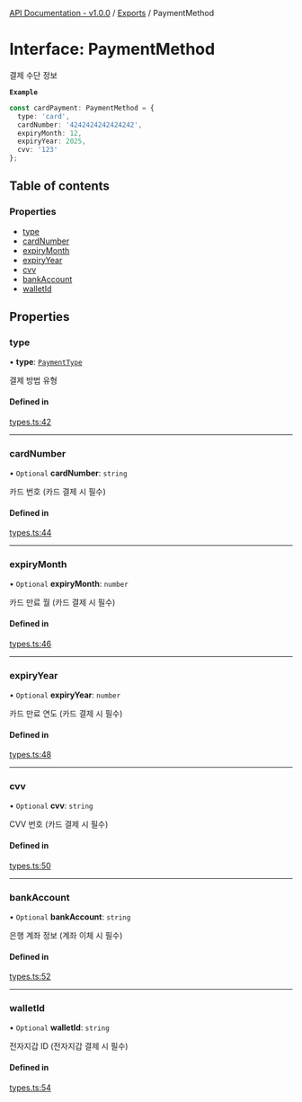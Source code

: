 [API Documentation - v1.0.0](../README.md) / [Exports](../modules.md) / PaymentMethod

# Interface: PaymentMethod

결제 수단 정보

**`Example`**

```typescript
const cardPayment: PaymentMethod = {
  type: 'card',
  cardNumber: '4242424242424242',
  expiryMonth: 12,
  expiryYear: 2025,
  cvv: '123'
};
```

## Table of contents

### Properties

- [type](PaymentMethod.md#type)
- [cardNumber](PaymentMethod.md#cardnumber)
- [expiryMonth](PaymentMethod.md#expirymonth)
- [expiryYear](PaymentMethod.md#expiryyear)
- [cvv](PaymentMethod.md#cvv)
- [bankAccount](PaymentMethod.md#bankaccount)
- [walletId](PaymentMethod.md#walletid)

## Properties

### type

• **type**: [`PaymentType`](../modules.md#paymenttype)

결제 방법 유형

#### Defined in

[types.ts:42](https://github.com/sysnet4admin/_Book_Claude-Code/blob/main/week3/Fri/code_doc_sync/src/api/types.ts#L42)

___

### cardNumber

• `Optional` **cardNumber**: `string`

카드 번호 (카드 결제 시 필수)

#### Defined in

[types.ts:44](https://github.com/sysnet4admin/_Book_Claude-Code/blob/main/week3/Fri/code_doc_sync/src/api/types.ts#L44)

___

### expiryMonth

• `Optional` **expiryMonth**: `number`

카드 만료 월 (카드 결제 시 필수)

#### Defined in

[types.ts:46](https://github.com/sysnet4admin/_Book_Claude-Code/blob/main/week3/Fri/code_doc_sync/src/api/types.ts#L46)

___

### expiryYear

• `Optional` **expiryYear**: `number`

카드 만료 연도 (카드 결제 시 필수)

#### Defined in

[types.ts:48](https://github.com/sysnet4admin/_Book_Claude-Code/blob/main/week3/Fri/code_doc_sync/src/api/types.ts#L48)

___

### cvv

• `Optional` **cvv**: `string`

CVV 번호 (카드 결제 시 필수)

#### Defined in

[types.ts:50](https://github.com/sysnet4admin/_Book_Claude-Code/blob/main/week3/Fri/code_doc_sync/src/api/types.ts#L50)

___

### bankAccount

• `Optional` **bankAccount**: `string`

은행 계좌 정보 (계좌 이체 시 필수)

#### Defined in

[types.ts:52](https://github.com/sysnet4admin/_Book_Claude-Code/blob/main/week3/Fri/code_doc_sync/src/api/types.ts#L52)

___

### walletId

• `Optional` **walletId**: `string`

전자지갑 ID (전자지갑 결제 시 필수)

#### Defined in

[types.ts:54](https://github.com/sysnet4admin/_Book_Claude-Code/blob/main/week3/Fri/code_doc_sync/src/api/types.ts#L54)
